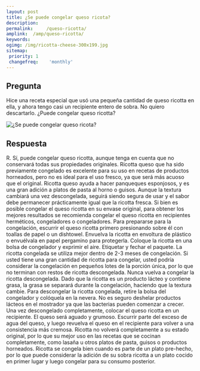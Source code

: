 ```yaml
---
layout: post
title: ¿Se puede congelar queso ricota?  
description: 
permalink:     /queso-ricotta/
amplink:  /amp/queso-ricotta/
keywords: 
ogimg: /img/ricotta-cheese-300x199.jpg
sitemap:
 priority: 1
 changefreq:    'monthly'
---
```




## Pregunta

Hice una receta especial que usó una pequeña cantidad de queso ricotta en ella, y ahora tengo casi un recipiente entero de sobra. No quiero descartarlo. ¿Puede congelar queso ricotta?


![¿Se puede congelar queso ricota?](https://sepuedecongelar.com/img/ricotta-cheese-300x199.jpg "¿Se puede congelar queso ricota?" )


## Respuesta

R. Sí, puede congelar queso ricotta, aunque tenga en cuenta que no conservará todas sus propiedades originales. Ricotta queso que ha sido previamente congelado es excelente para su uso en recetas de productos horneados, pero no es ideal para el uso fresco, ya que será más acuoso que el original. Ricotta queso ayuda a hacer panqueques esponjosos, y es una gran adición a platos de pasta al horno o guisos. Aunque la textura cambiará una vez descongelada, seguirá siendo segura de usar y el sabor debe permanecer prácticamente igual que la ricotta fresca.
Si bien es posible congelar el queso ricotta en su envase original, para obtener los mejores resultados se recomienda congelar el queso ricotta en recipientes herméticos, congeladores o congeladores. Para prepararse para la congelación, escurrir el queso ricotta primero presionando sobre él con toallas de papel o un dishtowel. Envuelva la ricotta en envoltura de plástico o envuélvala en papel pergamino para protegerla. Coloque la ricotta en una bolsa de congelador y exprimir el aire. Etiquetar y fechar el paquete. La ricotta congelada se utiliza mejor dentro de 2-3 meses de congelación. Si usted tiene una gran cantidad de ricotta para congelar, usted podría considerar la congelación en pequeños lotes de la porción única, por lo que no terminan con restos de ricotta descongelada. Nunca vuelva a congelar la ricotta descongelada.
Dado que la ricotta es un producto lácteo y contiene grasa, la grasa se separará durante la congelación, haciendo que la textura cambie. Para descongelar la ricotta congelada, retire la bolsa del congelador y colóquela en la nevera. No es seguro deshelar productos lácteos en el mostrador ya que las bacterias pueden comenzar a crecer. Una vez descongelado completamente, colocar el queso ricotta en un recipiente. El queso será aguado y grumoso. Escurrir parte del exceso de agua del queso, y luego revuelva el queso en el recipiente para volver a una consistencia más cremosa.
Ricotta no volverá completamente a su estado original, por lo que su mejor uso en las recetas que se cocinan completamente, como lasaña u otros platos de pasta, guisos o productos horneados. Ricotta se congela bien cuando es parte de un plato pre-hecho, por lo que puede considerar la adición de su sobra ricotta a un plato cocido en primer lugar y luego congelar para su consumo posterior.
